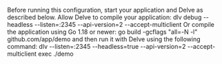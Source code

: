 Before running this configuration, start your application and Delve as described below.  Allow Delve to compile your application:
dlv debug --headless --listen=:2345 --api-version=2 --accept-multiclient
Or compile the application using Go 1.18 or newer:
go build -gcflags "all=-N -l" github.com/app/demo
and then run it with Delve using the following command:
dlv --listen=:2345 --headless=true --api-version=2 --accept-multiclient exec ./demo